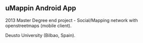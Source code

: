 ## uMappin Android App

2013 Master Degree end project - Social/Mapping network with openstreetmaps (mobile client).

Deusto University (Bilbao, Spain).
